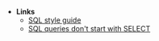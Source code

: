 - **Links**
	- [SQL style guide](https://www.sqlstyle.guide)
	- [SQL queries don't start with SELECT](https://jvns.ca/blog/2019/10/03/sql-queries-don-t-start-with-select/)